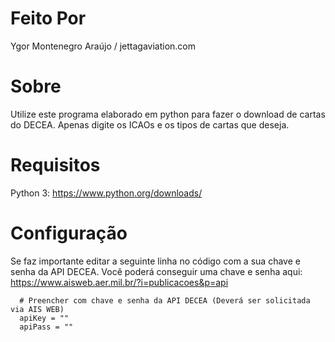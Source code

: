 # Feito Por 
Ygor Montenegro Araújo / jettagaviation.com

# Sobre
Utilize este programa elaborado em python para fazer o download de cartas do DECEA. Apenas digite os ICAOs e os tipos de cartas que deseja.

# Requisitos
Python 3: https://www.python.org/downloads/

# Configuração
Se faz importante editar a seguinte linha no código com a sua chave e senha da API DECEA. Você poderá conseguir uma chave e senha aqui: 
https://www.aisweb.aer.mil.br/?i=publicacoes&p=api

      # Preencher com chave e senha da API DECEA (Deverá ser solicitada via AIS WEB)
      apiKey = ""
      apiPass = ""
